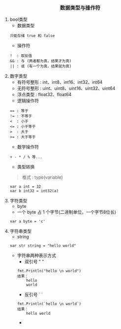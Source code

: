 ### <center>数据类型与操作符</center>

1. bool类型
    * 数据类型
    ```
    只能存储 true 和 false
    ```
    * 操作符
    ``` 
    !  : 取反值
    && : 与 (两者都为真，结果才为真)
    || : 或 (有一个为真，结果就为真)
    ```
2. 数字类型
    * 有符号整形 : int、int8、int16、int32、int64
    * 无符号整形 : uint、uint8、uint16、uint32、uint64
    * 浮点类型   : float32、float64
    * 逻辑操作符
    ```
    == : 等于
    != : 不等于
    <  : 小于
    <= : 小于等于
    >  : 大于
    >= : 大于等于
    ```
    * 数学操作符
    ```
    + - * / % 等...
    ```
    * 类型转换
    > 格式 : type(variable)
    ```
    var a int = 32
    var b int32 = int32(a)
    ```
3. 字符类型
    * byte
    * 一个 byte 占 1 个字节(二进制单位，一个字节8位长)
    ```
    var a byte = 'c'
    ```
4. 字符串类型
    * string
    ```
    var str string = "hello world"
    ```
    * 字符串两种表示方式
        * 双引号 " "
        ```
        fmt.Println("hello \n world")
        结果：
            hello
            world
        ```
        * 反引号 \` \`
        ```
        fmt.Println(`hello \n world`)
        结果：
            hello world
        ```
        * 